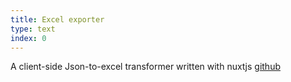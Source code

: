 ```yaml
---
title: Excel exporter
type: text
index: 0
---
```


A client-side Json-to-excel transformer written with nuxtjs
[github](https://github.com/svandecappelle/excel-exporter)
